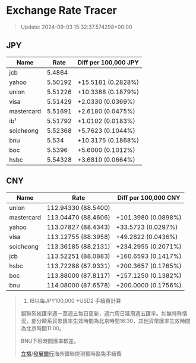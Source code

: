 # Exchange Rate Tracer

> Update: 2024-09-03 15:32:37.574298+00:00

## JPY

| Name       |    Rate | Diff per 100,000 JPY   |
|------------|---------|------------------------|
| jcb        | 5.4864  |                        |
| yahoo      | 5.50192 | +15.5181 (0.2828%)     |
| union      | 5.51226 | +10.3388 (0.1879%)     |
| visa       | 5.51429 | +2.0330 (0.0369%)      |
| mastercard | 5.51691 | +2.6180 (0.0475%)      |
| ib¹        | 5.51792 | +1.0102 (0.0183%)      |
| soicheong  | 5.52368 | +5.7623 (0.1044%)      |
| bnu        | 5.534   | +10.3175 (0.1868%)     |
| boc        | 5.5396  | +5.6000 (0.1012%)      |
| hsbc       | 5.54328 | +3.6810 (0.0664%)      |

## CNY

| Name       | Rate                | Diff per 100,000 CNY   |
|------------|---------------------|------------------------|
| union      | 112.94330	(88.5400) |                        |
| mastercard | 113.04470	(88.4606) | +101.3980 (0.0898%)    |
| yahoo      | 113.07827	(88.4343) | +33.5723 (0.0297%)     |
| visa       | 113.12755	(88.3958) | +49.2822 (0.0436%)     |
| soicheong  | 113.36185	(88.2131) | +234.2955 (0.2071%)    |
| jcb        | 113.52251	(88.0883) | +160.6593 (0.1417%)    |
| hsbc       | 113.72288	(87.9331) | +200.3657 (0.1765%)    |
| boc        | 113.88000	(87.8117) | +157.1250 (0.1382%)    |
| bnu        | 114.08000	(87.6578) | +200.0000 (0.1756%)    |


> 1. IB以每JPY100,000 +USD2 手續費計算
>
> 銀聯系統匯率週一至週五每日更新，週六周日延用週五匯率。如無特殊情況，部分歐系貨幣匯率生效時間為北京時間16:30，其他貨幣匯率生效時間為北京時間11:00。
>
> BNU下班時間匯率較差。
>
> [立橋](https://www.wlbank.com.mo/uploads/ueditor/file/20181211/1544536513900230.pdf)/[發展銀行](https://www.mdb.com.mo/Service_Charges_20230728.pdf)海外銀聯提現暫時豁免手續費

